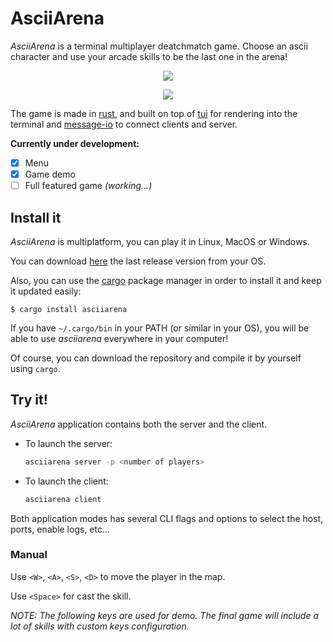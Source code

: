 # AsciiArena

*AsciiArena* is a terminal multiplayer deatchmatch game.
Choose an ascii character and use your arcade skills to be the last one in the arena!

<p align="center">
  <img src="https://drive.google.com/uc?export=view&id=1TMTNIbn09Ssh_e1VnhWEUhb5zYfRNyiw"/>
</p>

<p align="center">
  <img src="https://drive.google.com/uc?export=view&id=1KMgNitMC7fhdxTIL3Ve5VbGi7VVk8j5m"/>
</p>

The game is made in [rust][rust], and built on top of
[tui][tui] for rendering into the terminal and [message-io][message-io] to connect clients and server.

**Currently under development:**
- [x] Menu
- [x] Game demo
- [ ] Full featured game *(working...)*

## Install it
*AsciiArena* is multiplatform, you can play it in Linux, MacOS or Windows.

You can download [here](https://github.com/lemunozm/asciiarena/releases) the last release version from your OS.

Also, you can use the [cargo][cargo] package manager in order to install it and keep it updated easily:
```
$ cargo install asciiarena
```
If you have `~/.cargo/bin` in your PATH (or similar in your OS), you will be able to use *asciiarena* everywhere in your computer!

Of course, you can download the repository and compile it by yourself using `cargo`.

## Try it!
*AsciiArena* application contains both the server and the client.

- To launch the server:
    ```sh
    asciiarena server -p <number of players>
    ```

- To launch the client:
    ```sh
    asciiarena client
    ```

Both application modes has several CLI flags and options to select
the host, ports, enable logs, etc...

### Manual
Use `<W>`, `<A>`, `<S>`, `<D>` to move the player in the map.

Use `<Space>` for cast the skill.

*NOTE: The following keys are used for demo.
The final game will include a lot of skills with custom keys configuration.*

<!-- Links here -->
[cargo]: https://doc.rust-lang.org/cargo/getting-started/installation.html
[rust]: https://www.rust-lang.org/
[tui]: https://github.com/fdehau/tui-rs
[message-io]: https://github.com/lemunozm/message-io
